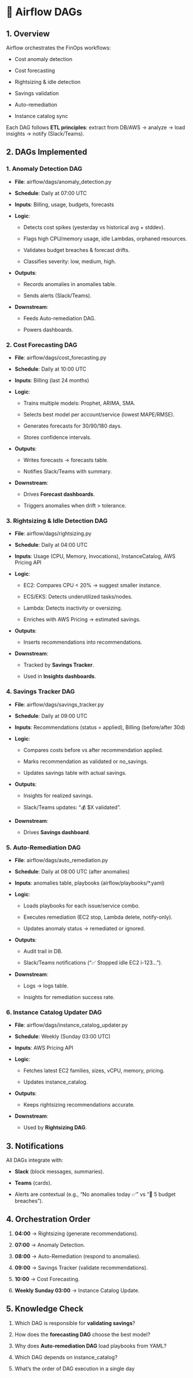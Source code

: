 📘 Airflow DAGs
===============

1\. Overview
------------

Airflow orchestrates the FinOps workflows:

*   Cost anomaly detection
    
*   Cost forecasting
    
*   Rightsizing & idle detection
    
*   Savings validation
    
*   Auto-remediation
    
*   Instance catalog sync
    

Each DAG follows **ETL principles**: extract from DB/AWS → analyze → load insights → notify (Slack/Teams).

2\. DAGs Implemented
--------------------

### **1\. Anomaly Detection DAG**

*   **File**: airflow/dags/anomaly\_detection.py
    
*   **Schedule**: Daily at 07:00 UTC
    
*   **Inputs**: Billing, usage, budgets, forecasts
    
*   **Logic**:
    
    *   Detects cost spikes (yesterday vs historical avg + stddev).
        
    *   Flags high CPU/memory usage, idle Lambdas, orphaned resources.
        
    *   Validates budget breaches & forecast drifts.
        
    *   Classifies severity: low, medium, high.
        
*   **Outputs**:
    
    *   Records anomalies in anomalies table.
        
    *   Sends alerts (Slack/Teams).
        
*   **Downstream**:
    
    *   Feeds Auto-remediation DAG.
        
    *   Powers dashboards.
        

### **2\. Cost Forecasting DAG**

*   **File**: airflow/dags/cost\_forecasting.py
    
*   **Schedule**: Daily at 10:00 UTC
    
*   **Inputs**: Billing (last 24 months)
    
*   **Logic**:
    
    *   Trains multiple models: Prophet, ARIMA, SMA.
        
    *   Selects best model per account/service (lowest MAPE/RMSE).
        
    *   Generates forecasts for 30/90/180 days.
        
    *   Stores confidence intervals.
        
*   **Outputs**:
    
    *   Writes forecasts → forecasts table.
        
    *   Notifies Slack/Teams with summary.
        
*   **Downstream**:
    
    *   Drives **Forecast dashboards**.
        
    *   Triggers anomalies when drift > tolerance.
        

### **3\. Rightsizing & Idle Detection DAG**

*   **File**: airflow/dags/rightsizing.py
    
*   **Schedule**: Daily at 04:00 UTC
    
*   **Inputs**: Usage (CPU, Memory, Invocations), InstanceCatalog, AWS Pricing API
    
*   **Logic**:
    
    *   EC2: Compares CPU < 20% → suggest smaller instance.
        
    *   ECS/EKS: Detects underutilized tasks/nodes.
        
    *   Lambda: Detects inactivity or oversizing.
        
    *   Enriches with AWS Pricing → estimated savings.
        
*   **Outputs**:
    
    *   Inserts recommendations into recommendations.
        
*   **Downstream**:
    
    *   Tracked by **Savings Tracker**.
        
    *   Used in **Insights dashboards**.
        

### **4\. Savings Tracker DAG**

*   **File**: airflow/dags/savings\_tracker.py
    
*   **Schedule**: Daily at 09:00 UTC
    
*   **Inputs**: Recommendations (status = applied), Billing (before/after 30d)
    
*   **Logic**:
    
    *   Compares costs before vs after recommendation applied.
        
    *   Marks recommendation as validated or no\_savings.
        
    *   Updates savings table with actual savings.
        
*   **Outputs**:
    
    *   Insights for realized savings.
        
    *   Slack/Teams updates: “💰 $X validated”.
        
*   **Downstream**:
    
    *   Drives **Savings dashboard**.
        

### **5\. Auto-Remediation DAG**

*   **File**: airflow/dags/auto\_remediation.py
    
*   **Schedule**: Daily at 08:00 UTC (after anomalies)
    
*   **Inputs**: anomalies table, playbooks (airflow/playbooks/\*.yaml)
    
*   **Logic**:
    
    *   Loads playbooks for each issue/service combo.
        
    *   Executes remediation (EC2 stop, Lambda delete, notify-only).
        
    *   Updates anomaly status → remediated or ignored.
        
*   **Outputs**:
    
    *   Audit trail in DB.
        
    *   Slack/Teams notifications (“✅ Stopped idle EC2 i-123…”).
        
*   **Downstream**:
    
    *   Logs → logs table.
        
    *   Insights for remediation success rate.
        

### **6\. Instance Catalog Updater DAG**

*   **File**: airflow/dags/instance\_catalog\_updater.py
    
*   **Schedule**: Weekly (Sunday 03:00 UTC)
    
*   **Inputs**: AWS Pricing API
    
*   **Logic**:
    
    *   Fetches latest EC2 families, sizes, vCPU, memory, pricing.
        
    *   Updates instance\_catalog.
        
*   **Outputs**:
    
    *   Keeps rightsizing recommendations accurate.
        
*   **Downstream**:
    
    *   Used by **Rightsizing DAG**.
        

3\. Notifications
-----------------

All DAGs integrate with:

*   **Slack** (block messages, summaries).
    
*   **Teams** (cards).
    
*   Alerts are contextual (e.g., “No anomalies today ✅” vs “🚨 5 budget breaches”).
    

4\. Orchestration Order
-----------------------

1.  **04:00** → Rightsizing (generate recommendations).
    
2.  **07:00** → Anomaly Detection.
    
3.  **08:00** → Auto-Remediation (respond to anomalies).
    
4.  **09:00** → Savings Tracker (validate recommendations).
    
5.  **10:00** → Cost Forecasting.
    
6.  **Weekly Sunday 03:00** → Instance Catalog Update.
    

5\. Knowledge Check
-------------------

1.  Which DAG is responsible for **validating savings**?
    
2.  How does the **forecasting DAG** choose the best model?
    
3.  Why does **Auto-remediation DAG** load playbooks from YAML?
    
4.  Which DAG depends on instance\_catalog?
    
5.  What’s the order of DAG execution in a single day
